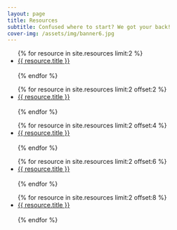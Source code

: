 ```yaml
---
layout: page
title: Resources
subtitle: Confused where to start? We got your back!
cover-img: /assets/img/banner6.jpg
---
```

<ul class="pagination blog-pager">
  {% for resource in site.resources limit:2 %}
  <li class="page-item">
    <a class="page-link" href="{{ resource.link }}" data-toggle="tooltip" data-placement="top" >{{ resource.title }}</a>
  </li>
  <br>
  {% endfor %}  
</ul>
<ul class="pagination blog-pager">
  {% for resource in site.resources limit:2 offset:2 %}
  <li class="page-item">
    <a class="page-link" href="{{ resource.link }}" data-toggle="tooltip" data-placement="top" >{{ resource.title }}</a>
  </li>
  <br>
  {% endfor %}  
</ul>
<ul class="pagination blog-pager">
  {% for resource in site.resources limit:2 offset:4 %}
  <li class="page-item">
    <a class="page-link" href="{{ resource.link }}" data-toggle="tooltip" data-placement="top" >{{ resource.title }}</a>
  </li>
  <br>
  {% endfor %}  
</ul>
<ul class="pagination blog-pager">
  {% for resource in site.resources limit:2 offset:6 %}
  <li class="page-item">
    <a class="page-link" href="{{ resource.link }}" data-toggle="tooltip" data-placement="top" >{{ resource.title }}</a>
  </li>
  <br>
  {% endfor %}  
</ul>
<ul class="pagination blog-pager">
  {% for resource in site.resources limit:2 offset:8 %}
  <li class="page-item">
    <a class="page-link" href="{{ resource.link }}" data-toggle="tooltip" data-placement="top" >{{ resource.title }}</a>
  </li>
  <br>
  {% endfor %}  
</ul>
